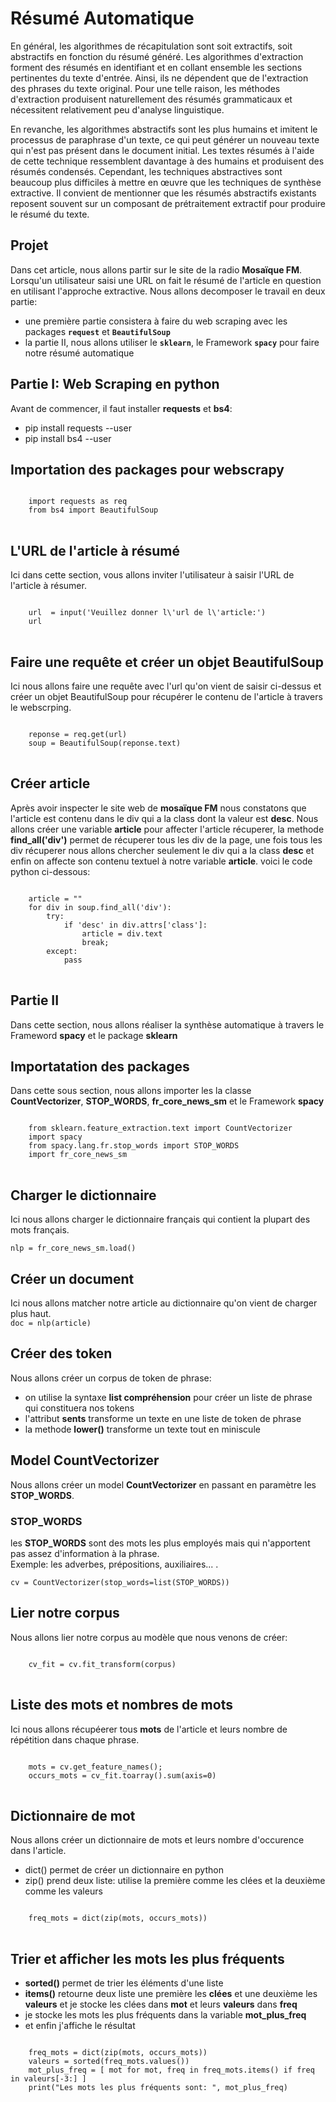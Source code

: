 # Résumé Automatique
En général, les algorithmes de récapitulation sont soit extractifs, soit abstractifs en fonction du résumé généré. Les algorithmes d'extraction forment des résumés en identifiant et en collant ensemble les sections pertinentes du texte d'entrée. Ainsi, ils ne dépendent que de l'extraction des phrases du texte original. Pour une telle raison, les méthodes d'extraction produisent naturellement des résumés grammaticaux et nécessitent relativement peu d'analyse linguistique.

En revanche, les algorithmes abstractifs sont les plus humains et imitent le processus de paraphrase d'un texte, ce qui peut générer un nouveau texte qui n'est pas présent dans le document initial. Les textes résumés à l'aide de cette technique ressemblent davantage à des humains et produisent des résumés condensés. Cependant, les techniques abstractives sont beaucoup plus difficiles à mettre en œuvre que les techniques de synthèse extractive. Il convient de mentionner que les résumés abstractifs existants reposent souvent sur un composant de prétraitement extractif pour produire le résumé du texte.

## Projet
Dans cet article, nous allons partir sur le site de la radio **Mosaïque FM**. Lorsqu'un utilisateur saisi une URL on fait le résumé de l'article en question en utilisant l'approche extractive.
Nous allons decomposer le travail en deux partie:
* une première partie consistera à faire du web scraping avec les packages <code>**request**</code> et <code>**BeautifulSoup**</code>
* la partie II, nous allons utiliser le <code>**sklearn**</code>, le Framework <code>**spacy**</code> pour faire notre résumé automatique
  
## Partie I: Web Scraping en python
Avant de commencer, il faut installer **requests** et **bs4**:
* pip install requests --user
* pip install bs4 --user

## Importation des packages pour webscrapy
<pre>
<code>
    import requests as req
    from bs4 import BeautifulSoup
</code>
</pre>
## L'URL de l'article à résumé
Ici dans cette section, vous allons inviter l'utilisateur à saisir l'URL de l'article à résumer.
<pre>
<code>
    url  = input('Veuillez donner l\'url de l\'article:')
    url
</code>
</pre>

## Faire une requête et créer un objet BeautifulSoup
Ici nous allons faire une requête avec l'url qu'on vient de saisir ci-dessus et créer un objet BeautifulSoup pour récupérer le contenu de l'article à travers le webscrping.
<pre>
<code>
    reponse = req.get(url)
    soup = BeautifulSoup(reponse.text)
</code>
</pre>

## Créer article
Après avoir inspecter le site web de **mosaïque FM** nous constatons que l'article est contenu dans le div qui a la class dont la valeur est **desc**. Nous allons créer une variable **article** pour affecter l'article récuperer,
la methode **find_all('div')** permet de récuperer tous les div de la page, une fois tous les div récuperer nous allons chercher seulement le div qui a la class **desc** et enfin on affecte son contenu textuel à notre variable **article**. voici le code python ci-dessous:

<pre>
<code>
    article = ""
    for div in soup.find_all('div'):
        try:
            if 'desc' in div.attrs['class']:
                article = div.text
                break;
        except:
            pass
</code>
</pre>

## Partie II
Dans cette section, nous allons réaliser la synthèse automatique à travers le Frameword **spacy** et le package **sklearn**

## Importatation des packages
Dans cette sous section, nous allons importer les la classe **CountVectorizer**, **STOP_WORDS**, **fr_core_news_sm** et le Framework **spacy**
<pre>
<code>
    from sklearn.feature_extraction.text import CountVectorizer
    import spacy
    from spacy.lang.fr.stop_words import STOP_WORDS
    import fr_core_news_sm
</code>
</pre>

## Charger le dictionnaire
Ici nous allons charger le dictionnaire français qui contient la plupart  des mots français.<br>

<code>nlp = fr_core_news_sm.load()</code>

## Créer un document 
Ici nous allons matcher notre article au dictionnaire qu'on vient de charger plus haut.<br>
<code>doc = nlp(article)</code>

## Créer des token
Nous allons créer un corpus de token de phrase:
* on utilise la syntaxe **list compréhension** pour créer un liste de phrase qui constituera nos tokens
* l'attribut **sents** transforme un texte en une liste de token de phrase
* la methode **lower()** transforme un texte tout en miniscule 

## Model CountVectorizer
Nous allons créer un model **CountVectorizer** en passant en paramètre les **STOP_WORDS**.
### STOP_WORDS
les **STOP_WORDS** sont des mots les plus employés mais qui n'apportent pas assez d'information à la phrase.<br>
Exemple: les adverbes, prépositions, auxiliaires... .<br/>

<code>cv = CountVectorizer(stop_words=list(STOP_WORDS))</code>

## Lier notre corpus
Nous allons lier notre corpus au modèle que nous venons de créer:
<pre>
<code>
    cv_fit = cv.fit_transform(corpus)
</code>
</pre>

## Liste des mots et nombres de mots
Ici nous allons récupéerer tous **mots** de l'article et leurs nombre de répétition dans chaque phrase.

<pre>
<code>
    mots = cv.get_feature_names();
    occurs_mots = cv_fit.toarray().sum(axis=0)
</code>
</pre>

## Dictionnaire de mot 
Nous allons créer un dictionnaire de mots et leurs nombre d'occurence dans l'article.
* dict() permet de créer un dictionnaire en python
* zip() prend deux liste: utilise la première comme les clées et la deuxième comme les valeurs
<pre>
<code>
    freq_mots = dict(zip(mots, occurs_mots))
</code>
</pre>

## Trier et afficher les mots les plus fréquents
* **sorted()** permet de trier les éléments d'une liste
* **items()** retourne deux liste une première les **clées** et une deuxième les **valeurs** et je stocke les clées dans **mot** et leurs **valeurs** dans **freq**
* je stocke les mots les plus fréquents dans la variable **mot_plus_freq**
* et enfin j'affiche le résultat

<pre>
<code>
    freq_mots = dict(zip(mots, occurs_mots))
    valeurs = sorted(freq_mots.values())
    mot_plus_freq = [ mot for mot, freq in freq_mots.items() if freq in valeurs[-3:] ]
    print("Les mots les plus fréquents sont: ", mot_plus_freq)
</code>
</pre>